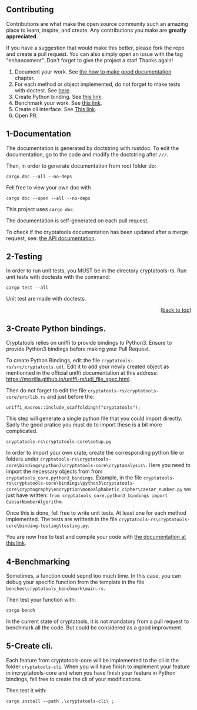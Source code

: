 ## Contributing

Contributions are what make the open source community such an amazing place to learn, inspire, and create. Any contributions you make are **greatly appreciated**.

If you have a suggestion that would make this better, please fork the repo and create a pull request. You can also simply open an issue with the tag "enhancement".
Don't forget to give the project a star! Thanks again!

1. Document your work. See [the how to make good documentation](https://github.com/gogo2464/cryptatools-rs#1-documentation) chapter.
2. For each method or object implemented, do not forget to make tests with doctest. See [here](https://github.com/gogo2464/cryptatools-rs#2-testing).
3. Create Python binding. See [this link](https://github.com/gogo2464/cryptatools-rs#3-create-python-bindings).
4. Benchmark your work. See [this link](https://github.com/gogo2464/cryptatools-rs#4-benchmarking).
5. Create cli interface. See [This link](https://github.com/gogo2464/cryptatools-rs#5-create-cli).
6. Open PR.

## 1-Documentation

The documentation is generated by doctstring with rustdoc. To edit the documentation, go to the code and modify the doctstring after `///`.

Then, in order to generate documentation from root folder do:

```shell
cargo doc --all --no-deps
```

Fell free to view your own doc with

```
cargo doc --open --all --no-deps
```

This project uses `cargo doc`.

The documentation is self-generated on each pull request.

To check if the cryptatools documentation has been updated after a merge request, see: [the API documentation](https://gogo2464.github.io/cryptatools-rs/cryptatools_core/).

## 2-Testing

In order to run unit tests, you MUST be in the directory cryptatools-rs.
Run unit tests with doctests with the command:

```shell
cargo test --all
```

Unit test are made with doctests.

<p align="right">(<a href="#top">back to top</a>)</p>


## 3-Create Python bindings.

Cryptatools relies on uniffi to provide bindings to Python3. Ensure to provide Python3 bindings before making your Pull Request.

To create Python Bindings, edit the file `cryptatools-rs/src/cryptatools.udl`. Edit it to add your newly created object as mentionned in the official uniffi documentation at this address: https://mozilla.github.io/uniffi-rs/udl_file_spec.html.

Then do not forget to edit the file `cryptatools-rs/cryptatools-core/src/lib.rs` and just before the:

```
uniffi_macros::include_scaffolding!("cryptatools");
```

This step will generate a single python file that you could import directly. Sadly the good pratice you must do to import these is a bit more complicated.

`cryptatools-rs\cryptatools-core\setup.py`

In order to import your own crate, create the corresponding python file or folders under `cryptatools-rs\cryptatools-core\bindings\python3\cryptatools-core\cryptanalysis\`. Here you need to import the necessary objects from from `cryptatools_core.python3_bindings`. Example, in the file `cryptatools-rs\cryptatools-core\bindings\python3\cryptatools-core\cryptography\encryption\monoalphabetic_cipher\caesar_number.py` we just have written: `from cryptatools_core.python3_bindings import CaesarNumberAlgorithm`.

Once this is done, fell free to write unit tests. At least one for each method implemented. The tests are writtenh in the file `cryptatools-rs\cryptatools-core\binding-testing\testing.py`.

You are now free to test and compile your code with [the documentation at this link](https://github.com/gogo2464/cryptatools-rs#2-python-binding-installation).

## 4-Benchmarking

Sometimes, a function could sepnd too much time. In this case, you can debug your specific function from the template in the file `benches\cryptatools_benchmark\main.rs`.

Then test your function with:

```shell
cargo bench
```

In the current state of cryptatools, it is not mandatory from a pull request to benchmark all the code. But could be considered as a good improvment.

## 5-Create cli.

Each feature from cryptatools-core will be implemented to the cli in the folder `cryptatools-cli`. When you will have finish to implement your feature in incryptatools-core and when you have finish your feature in Python bindings, fell free to create the cli of your modifications.

Then test it with:

```shell
cargo install --path .\cryptatools-cli\ ;
```
